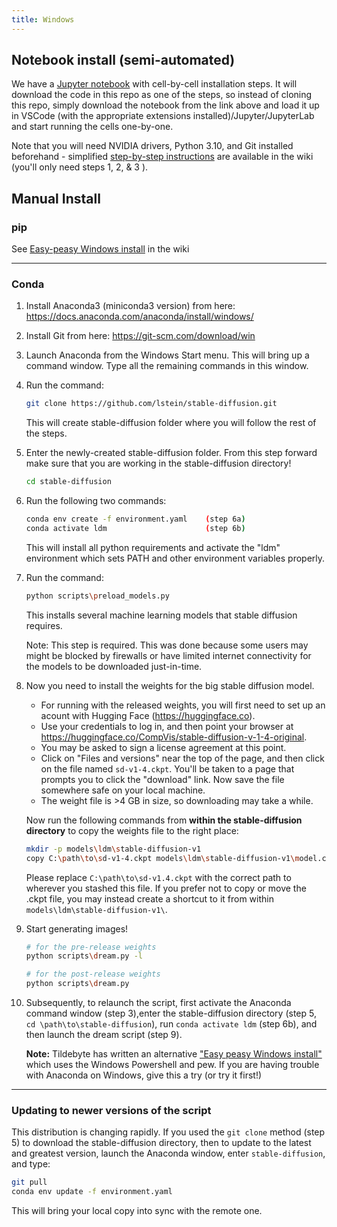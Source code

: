 ```yaml
---
title: Windows
---
```


## **Notebook install (semi-automated)**

We have a
[Jupyter notebook](https://github.com/lstein/stable-diffusion/blob/main/notebooks/Stable-Diffusion-local-Windows.ipynb)
with cell-by-cell installation steps. It will download the code in this repo as
one of the steps, so instead of cloning this repo, simply download the notebook
from the link above and load it up in VSCode (with the appropriate extensions
installed)/Jupyter/JupyterLab and start running the cells one-by-one.

Note that you will need NVIDIA drivers, Python 3.10, and Git installed
beforehand - simplified
[step-by-step instructions](https://github.com/lstein/stable-diffusion/wiki/Easy-peasy-Windows-install)
are available in the wiki (you'll only need steps 1, 2, & 3 ).

## **Manual Install**

### **pip**

See
[Easy-peasy Windows install](https://github.com/lstein/stable-diffusion/wiki/Easy-peasy-Windows-install)
in the wiki

---

### **Conda**

1. Install Anaconda3 (miniconda3 version) from here:
   https://docs.anaconda.com/anaconda/install/windows/

2. Install Git from here: https://git-scm.com/download/win

3. Launch Anaconda from the Windows Start menu. This will bring up a command
   window. Type all the remaining commands in this window.

4. Run the command:

    ```bash
    git clone https://github.com/lstein/stable-diffusion.git
    ```

    This will create stable-diffusion folder where you will follow the rest of
    the steps.

5. Enter the newly-created stable-diffusion folder. From this step forward make
   sure that you are working in the stable-diffusion directory!

    ```bash
    cd stable-diffusion
    ```

6. Run the following two commands:

    ```bash
    conda env create -f environment.yaml    (step 6a)
    conda activate ldm                      (step 6b)
    ```

    This will install all python requirements and activate the "ldm" environment
    which sets PATH and other environment variables properly.

7. Run the command:

    ```bash
    python scripts\preload_models.py
    ```

    This installs several machine learning models that stable diffusion requires.

    Note: This step is required. This was done because some users may might be
    blocked by firewalls or have limited internet connectivity for the models to
    be downloaded just-in-time.

8. Now you need to install the weights for the big stable diffusion model.

      - For running with the released weights, you will first need to set up an
        acount with Hugging Face (https://huggingface.co).
      - Use your credentials to log in, and then point your browser at
        https://huggingface.co/CompVis/stable-diffusion-v-1-4-original.
      - You may be asked to sign a license agreement at this point.
      - Click on "Files and versions" near the top of the page, and then click on
        the file named `sd-v1-4.ckpt`. You'll be taken to a page that prompts you
        to click the "download" link. Now save the file somewhere safe on your
        local machine.
      - The weight file is >4 GB in size, so downloading may take a while.

      Now run the following commands from **within the stable-diffusion directory**
      to copy the weights file to the right place:

      ```bash
      mkdir -p models\ldm\stable-diffusion-v1
      copy C:\path\to\sd-v1-4.ckpt models\ldm\stable-diffusion-v1\model.ckpt
      ```

    Please replace `C:\path\to\sd-v1.4.ckpt` with the correct path to wherever
    you stashed this file. If you prefer not to copy or move the .ckpt file, you
    may instead create a shortcut to it from within
    `models\ldm\stable-diffusion-v1\`.

9. Start generating images!

    ```bash
    # for the pre-release weights
    python scripts\dream.py -l

    # for the post-release weights
    python scripts\dream.py
    ```

10. Subsequently, to relaunch the script, first activate the Anaconda command
    window (step 3),enter the stable-diffusion directory (step 5,
    `cd \path\to\stable-diffusion`), run `conda activate ldm` (step 6b), and
    then launch the dream script (step 9).

    **Note:** Tildebyte has written an alternative
    ["Easy peasy Windows install"](https://github.com/lstein/stable-diffusion/wiki/Easy-peasy-Windows-install)
    which uses the Windows Powershell and pew. If you are having trouble with
    Anaconda on Windows, give this a try (or try it first!)

---

### Updating to newer versions of the script

This distribution is changing rapidly. If you used the `git clone` method
(step 5) to download the stable-diffusion directory, then to update to the
latest and greatest version, launch the Anaconda window, enter
`stable-diffusion`, and type:

```bash
git pull
conda env update -f environment.yaml
```

This will bring your local copy into sync with the remote one.
